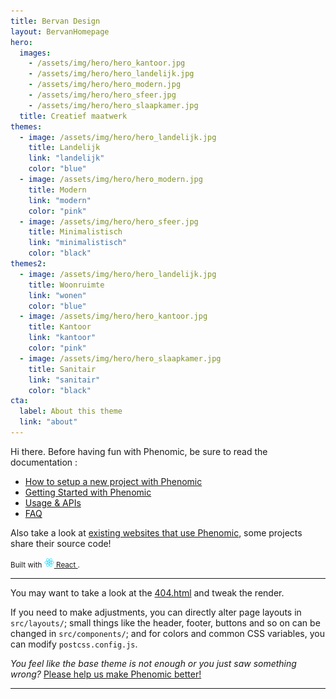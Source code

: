 ```yaml
---
title: Bervan Design
layout: BervanHomepage
hero:
  images:
    - /assets/img/hero/hero_kantoor.jpg
    - /assets/img/hero/hero_landelijk.jpg
    - /assets/img/hero/hero_modern.jpg
    - /assets/img/hero/hero_sfeer.jpg
    - /assets/img/hero/hero_slaapkamer.jpg 
  title: Creatief maatwerk
themes:
  - image: /assets/img/hero/hero_landelijk.jpg
    title: Landelijk
    link: "landelijk"
    color: "blue"
  - image: /assets/img/hero/hero_modern.jpg
    title: Modern
    link: "modern"
    color: "pink"
  - image: /assets/img/hero/hero_sfeer.jpg
    title: Minimalistisch
    link: "minimalistisch"
    color: "black"
themes2:
  - image: /assets/img/hero/hero_landelijk.jpg
    title: Woonruimte
    link: "wonen"
    color: "blue"
  - image: /assets/img/hero/hero_kantoor.jpg
    title: Kantoor
    link: "kantoor"
    color: "pink"
  - image: /assets/img/hero/hero_slaapkamer.jpg
    title: Sanitair
    link: "sanitair"
    color: "black"    
cta:
  label: About this theme
  link: "about"
---
```


Hi there. Before having fun with Phenomic, be sure to read the documentation :

* [How to setup a new project with Phenomic](https://phenomic.io/docs/setup/)
* [Getting Started with Phenomic](https://phenomic.io/docs/getting-started/)
* [Usage & APIs](https://phenomic.io/docs/usage/)
* [FAQ](https://phenomic.io/docs/faq/)

Also take a look at
[existing websites that use Phenomic](https://phenomic.io/showcase/),
some projects share their source code!

<!-- demo to show you that you can use "assets" folder -->
<small>
  Built with
  <a href="https://facebook.github.io/react/">
    <img alt="" src="assets/react.svg" width="16" height="16" />
    React
  </a>.
</small>

---

You may want to take a look at the [404.html](/404.html) and tweak the render.

If you need to make adjustments, you can directly alter page layouts in
``src/layouts/``;
small things like the header, footer, buttons and so on can be changed in
``src/components/``;
and for colors and common CSS variables, you can modify ``postcss.config.js``.

_You feel like the base theme is not enough or you just saw something wrong?_
[Please help us make Phenomic better!](https://phenomic.io/contributing/)

---
